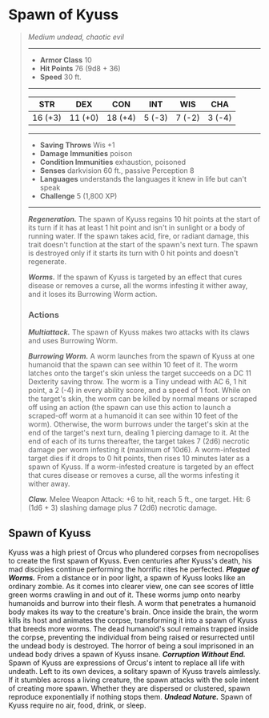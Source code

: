 # Spawn of Kyuss
>*Medium undead, chaotic evil*
>___
>- **Armor Class** 10
>- **Hit Points** 76 (9d8 + 36)
>- **Speed** 30 ft.
>___
>|STR|DEX|CON|INT|WIS|CHA|
>|:---:|:---:|:---:|:---:|:---:|:---:|
>|16 (+3)|11 (+0)|18 (+4)|5 (-3)|7 (-2)|3 (-4)|
>___
>- **Saving Throws** Wis +1
>- **Damage Immunities** poison
>- **Condition Immunities** exhaustion, poisoned
>- **Senses** darkvision 60 ft., passive Perception 8
>- **Languages** understands the languages it knew in life but can't speak
>- **Challenge** 5 (1,800 XP)
>___
>***Regeneration.*** The spawn of Kyuss regains 10 hit points at the start of its turn if it has at least 1 hit point and isn't in sunlight or a body of running water. If the spawn takes acid, fire, or radiant damage, this trait doesn't function at the start of the spawn's next turn. The spawn is destroyed only if it starts its turn with 0 hit points and doesn't regenerate.  
>
>***Worms.*** If the spawn of Kyuss is targeted by an effect that cures disease or removes a curse, all the worms infesting it wither away, and it loses its Burrowing Worm action.  
>
>### Actions
>***Multiattack.*** The spawn of Kyuss makes two attacks with its claws and uses Burrowing Worm.  
>
>***Burrowing Worm.*** A worm launches from the spawn of Kyuss at one humanoid that the spawn can see within 10 feet of it. The worm latches onto the target's skin unless the target succeeds on a DC 11 Dexterity saving throw. The worm is a Tiny undead with AC 6, 1 hit point, a 2 (-4) in every ability score, and a speed of 1 foot. While on the target's skin, the worm can be killed by normal means or scraped off using an action (the spawn can use this action to launch a scraped-off worm at a humanoid it can see within 10 feet of the worm). Otherwise, the worm burrows under the target's skin at the end of the target's next turn, dealing 1 piercing damage to it. At the end of each of its turns thereafter, the target takes 7 (2d6) necrotic damage per worm infesting it (maximum of 10d6). A worm-infested target dies if it drops to 0 hit points, then rises 10 minutes later as a spawn of Kyuss. If a worm-infested creature is targeted by an effect that cures disease or removes a curse, all the worms infesting it wither away.  
>
>***Claw.*** Melee Weapon Attack: +6 to hit, reach 5 ft., one target. Hit: 6 (1d6 + 3) slashing damage plus 7 (2d6) necrotic damage.
## Spawn of Kyuss
Kyuss was a high priest of Orcus who plundered corpses from necropolises to create the first spawn of Kyuss. Even centuries after Kyuss's death, his mad disciples continue performing the horrific rites he perfected.
***Plague of Worms.***  From a distance or in poor light, a spawn of Kyuss looks like an ordinary zombie. As it comes into clearer view, one can see scores of little green worms crawling in and out of it. These worms jump onto nearby humanoids and burrow into their flesh. A worm that penetrates a humanoid body makes its way to the creature's brain. Once inside the brain, the worm kills its host and animates the corpse, transforming it into a spawn of Kyuss that breeds more worms. The dead humanoid's soul remains trapped inside the corpse, preventing the individual from being raised or resurrected until the undead body is destroyed. The horror of being a soul imprisoned in an undead body drives a spawn of Kyuss insane.
***Corruption Without End.***  Spawn of Kyuss are expressions of Orcus's intent to replace all life with undeath. Left to its own devices, a solitary spawn of Kyuss travels aimlessly. If it stumbles across a living creature, the spawn attacks with the sole intent of creating more spawn. Whether they are dispersed or clustered, spawn reproduce exponentially if nothing stops them.
***Undead Nature.***  Spawn of Kyuss require no air, food, drink, or sleep.